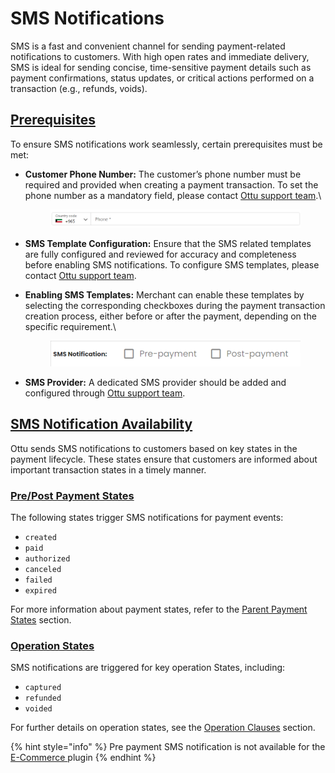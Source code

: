 # SMS Notifications

SMS is a fast and convenient channel for sending payment-related notifications to customers. With high open rates and immediate delivery, SMS is ideal for sending concise, time-sensitive payment details such as payment confirmations, status updates, or critical actions performed on a transaction (e.g., refunds, voids).&#x20;

## [Prerequisites](sms-notifications.md#prerequisites)

To ensure SMS notifications work seamlessly, certain prerequisites must be met:

*   **Customer Phone Number:** The customer’s phone number must be required and provided when creating a payment transaction. To set the phone number as a mandatory field, please contact [Ottu support team](mailto:support@ottu.com).\


    <figure><img src="../../.gitbook/assets/image (1) (1) (1) (1) (1) (1).png" alt=""><figcaption></figcaption></figure>
* **SMS Template Configuration:** Ensure that the SMS related templates are fully configured and reviewed for accuracy and completeness before enabling SMS notifications. To configure SMS templates, please contact [Ottu support team](mailto:support@ottu.com).
*   **Enabling SMS Templates:** Merchant can enable these templates by selecting the corresponding checkboxes during the payment transaction creation process, either before or after the payment, depending on the specific requirement.\


    <figure><img src="../../.gitbook/assets/image (1) (1) (1) (1) (1) (1) (1).png" alt=""><figcaption></figcaption></figure>
* **SMS Provider:** A dedicated SMS provider should be added and configured through [Ottu support team](mailto:support@ottu.com).&#x20;

## [SMS Notification Availability](sms-notifications.md#sms-notification-availability)

Ottu sends SMS notifications to customers based on key states in the payment lifecycle. These states ensure that customers are informed about important transaction states in a timely manner.

### [**Pre/Post Payment States**](sms-notifications.md#pre-post-payment-states)

The following states trigger SMS notifications for payment events:

* `created`
* `paid`
* `authorized`
* `canceled`
* `failed`
* `expired`

For more information about payment states, refer to the [Parent Payment States](../payment-tracking/payment-transactions-states.md#parent-states) section.

### [**Operation States**](sms-notifications.md#operation-states)

SMS notifications are triggered for key operation States, including:

* `captured`
* `refunded`
* `voided`

For further details on operation  states, see the [Operation Clauses](../payment-gateway.md#operations-clauses) section.

{% hint style="info" %}
Pre payment SMS notification is not available for the [E-Commerce ](../plugins/e-commerce.md)plugin
{% endhint %}
